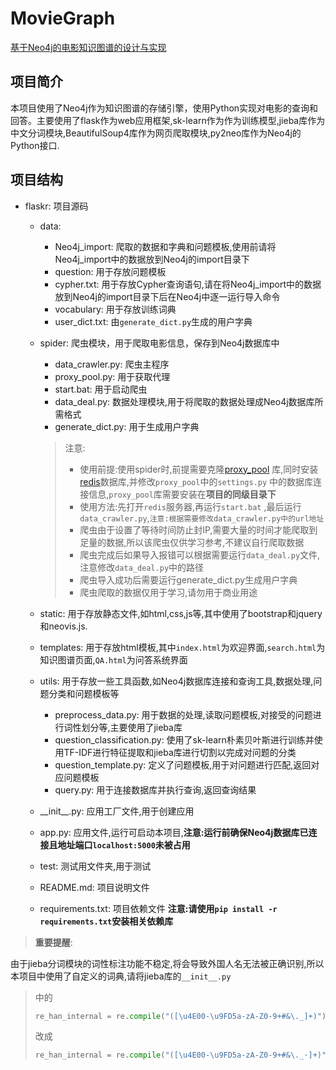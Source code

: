 # MovieGraph

[基于Neo4j的电影知识图谱的设计与实现](https://github.com/Regan-Law/MovieGraph)

## 项目简介

本项目使用了Neo4j作为知识图谱的存储引擎，使用Python实现对电影的查询和回答。主要使用了flask作为web应用框架,sk-learn作为作为训练模型,jieba库作为中文分词模块,BeautifulSoup4库作为网页爬取模块,py2neo库作为Neo4j的Python接口.

## 项目结构

- flaskr: 项目源码
    - data:
        - Neo4j_import: 爬取的数据和字典和问题模板,使用前请将Neo4j_import中的数据放到Neo4j的import目录下
        - question: 用于存放问题模板
        - cypher.txt: 用于存放Cypher查询语句,请在将Neo4j_import中的数据放到Neo4j的import目录下后在Neo4j中逐一运行导入命令
        - vocabulary: 用于存放训练词典
        - user_dict.txt: 由`generate_dict.py`生成的用户字典

    - spider: 爬虫模块，用于爬取电影信息，保存到Neo4j数据库中
        - data_crawler.py: 爬虫主程序
        - proxy_pool.py: 用于获取代理
        - start.bat: 用于启动爬虫
        - data_deal.py: 数据处理模块,用于将爬取的数据处理成Neo4j数据库所需格式
        - generate_dict.py: 用于生成用户字典
      > 注意:
      > - 使用前提:使用spider时,前提需要克隆[proxy_pool](https://github.com/jhao104/proxy_pool)
          库,同时安装[redis](https://github.com/tporadowski/redis/releases)数据库,并修改`proxy_pool`中的`settings.py`
          中的数据库连接信息,`proxy_pool`库需要安装在**项目的同级目录下**
      > - 使用方法:先打开`redis`服务器,再运行`start.bat`
          ,最后运行`data_crawler.py`,`注意:根据需要修改data_crawler.py中的url地址`
      > - 爬虫由于设置了等待时间防止封IP,需要大量的时间才能爬取到足量的数据,所以该爬虫仅供学习参考,不建议自行爬取数据
      > - 爬虫完成后如果导入报错可以根据需要运行`data_deal.py`文件,注意修改`data_deal.py`中的路径
      > - 爬虫导入成功后需要运行generate_dict.py生成用户字典
      > - 爬虫爬取的数据仅用于学习,请勿用于商业用途

    - static: 用于存放静态文件,如html,css,js等,其中使用了bootstrap和jquery和neovis.js.
    - templates: 用于存放html模板,其中`index.html`为欢迎界面,`search.html`为知识图谱页面,`QA.html`为问答系统界面
    - utils: 用于存放一些工具函数,如Neo4j数据库连接和查询工具,数据处理,问题分类和问题模板等
        - preprocess_data.py: 用于数据的处理,读取问题模板,对接受的问题进行词性划分等,主要使用了jieba库
        - question_classification.py: 使用了sk-learn朴素贝叶斯进行训练并使用TF-IDF进行特征提取和jieba库进行切割以完成对问题的分类
        - question_template.py: 定义了问题模板,用于对问题进行匹配,返回对应问题模板
        - query.py: 用于连接数据库并执行查询,返回查询结果
    - \_\_init\_\_.py: 应用工厂文件,用于创建应用
    - app.py: 应用文件,运行可启动本项目,**注意:运行前确保Neo4j数据库已连接且地址端口`localhost:5000`未被占用**
    - test: 测试用文件夹,用于测试
    - README.md: 项目说明文件
    - requirements.txt: 项目依赖文件 **注意:请使用`pip install -r requirements.txt`安装相关依赖库**

> **重要提醒**:
>
由于jieba分词模块的词性标注功能不稳定,将会导致外国人名无法被正确识别,所以本项目中使用了自定义的词典,请将jieba库的`__init__.py`
> 中的
> ``` python
> re_han_internal = re.compile("([\u4E00-\u9FD5a-zA-Z0-9+#&\._]+)")
> ```
> 改成
> ``` python
> re_han_internal = re.compile("([\u4E00-\u9FD5a-zA-Z0-9+#&\._·]+)")
> ```